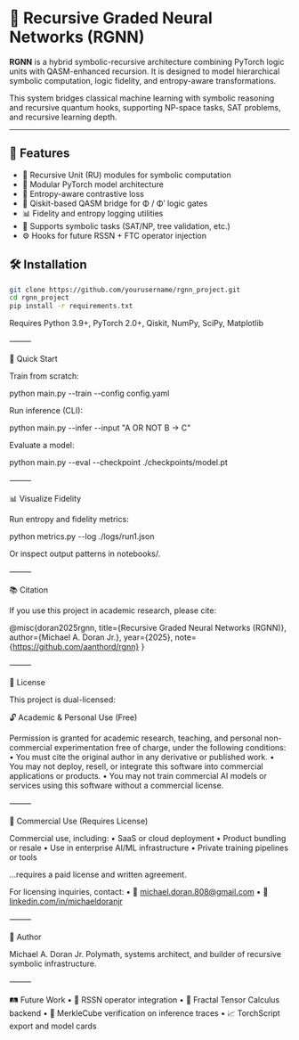 # 🧠 Recursive Graded Neural Networks (RGNN)

**RGNN** is a hybrid symbolic-recursive architecture combining PyTorch logic units with QASM-enhanced recursion. It is designed to model hierarchical symbolic computation, logic fidelity, and entropy-aware transformations.

This system bridges classical machine learning with symbolic reasoning and recursive quantum hooks, supporting NP-space tasks, SAT problems, and recursive learning depth.

---

## 🚀 Features

- 🧩 Recursive Unit (RU) modules for symbolic computation
- 🔄 Modular PyTorch model architecture
- 🔬 Entropy-aware contrastive loss
- 🔗 Qiskit-based QASM bridge for Φ / Φ′ logic gates
- 📊 Fidelity and entropy logging utilities
- 🧬 Supports symbolic tasks (SAT/NP, tree validation, etc.)
- ⚙️ Hooks for future RSSN + FTC operator injection


## 🛠️ Installation

```bash
git clone https://github.com/yourusername/rgnn_project.git
cd rgnn_project
pip install -r requirements.txt
```
Requires Python 3.9+, PyTorch 2.0+, Qiskit, NumPy, SciPy, Matplotlib

⸻

🧪 Quick Start

Train from scratch:

python main.py --train --config config.yaml

Run inference (CLI):

python main.py --infer --input "A OR NOT B -> C"

Evaluate a model:

python main.py --eval --checkpoint ./checkpoints/model.pt


⸻

📊 Visualize Fidelity

Run entropy and fidelity metrics:

python metrics.py --log ./logs/run1.json

Or inspect output patterns in notebooks/.

⸻

📚 Citation

If you use this project in academic research, please cite:

@misc{doran2025rgnn,
  title={Recursive Graded Neural Networks (RGNN)},
  author={Michael A. Doran Jr.},
  year={2025},
  note={https://github.com/aanthord/rgnn}
}


⸻

📜 License

This project is dual-licensed:

🔓 Academic & Personal Use (Free)

Permission is granted for academic research, teaching, and personal non-commercial experimentation free of charge, under the following conditions:
	•	You must cite the original author in any derivative or published work.
	•	You may not deploy, resell, or integrate this software into commercial applications or products.
	•	You may not train commercial AI models or services using this software without a commercial license.

⸻

💼 Commercial Use (Requires License)

Commercial use, including:
	•	SaaS or cloud deployment
	•	Product bundling or resale
	•	Use in enterprise AI/ML infrastructure
	•	Private training pipelines or tools

…requires a paid license and written agreement.

For licensing inquiries, contact:
	•	📩 michael.doran.808@gmail.com
	•	🔗 [linkedin.com/in/michaeldoranjr](https://www.linkedin.com/in/michael-doran-493a1175/)

⸻

🧬 Author

Michael A. Doran Jr.
Polymath, systems architect, and builder of recursive symbolic infrastructure.

⸻

🛤️ Future Work
	•	🧠 RSSN operator integration
	•	🧮 Fractal Tensor Calculus backend
	•	🔐 MerkleCube verification on inference traces
	•	📈 TorchScript export and model cards

